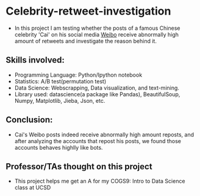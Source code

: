 # Celebrity-retweet-investigation
* In this project I am testing whether the posts of a famous Chinese celebrity 'Cai' on his social media [Weibo](https://en.wikipedia.org/wiki/Sina_Weibo) receive abnormally high amount of retweets and investigate the reason behind it.
## Skills involved:
* Programming Language: Python/Ipython notebook
* Statistics: A/B test(permutation test)
* Data Science: Webscrapping, Data visualization, and text-mining.
* Library used: datascience(a package like Pandas), BeautifulSoup, Numpy, Matplotlib, Jieba, Json, etc.
## Conclusion:
* Cai's Weibo posts indeed receive abnormally high amount reposts, and after analyzing the accounts that repost his posts, we found those accounts behaves highlly like bots.
## Professor/TAs thought on this project
* This project helps me get an A for my COGS9: Intro to Data Science class at UCSD
